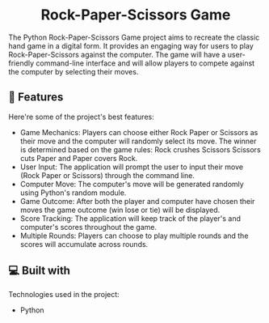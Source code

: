 <h1 align="center" id="title">Rock-Paper-Scissors Game</h1>

<p id="description">The Python Rock-Paper-Scissors Game project aims to recreate the classic hand game in a digital form. It provides an engaging way for users to play Rock-Paper-Scissors against the computer. The game will have a user-friendly command-line interface and will allow players to compete against the computer by selecting their moves.</p>

  
  
<h2>🧐 Features</h2>

Here're some of the project's best features:

*   Game Mechanics: Players can choose either Rock Paper or Scissors as their move and the computer will randomly select its move. The winner is determined based on the game rules: Rock crushes Scissors Scissors cuts Paper and Paper covers Rock.
*   User Input: The application will prompt the user to input their move (Rock Paper or Scissors) through the command line.
*   Computer Move: The computer's move will be generated randomly using Python's random module.
*   Game Outcome: After both the player and computer have chosen their moves the game outcome (win lose or tie) will be displayed.
*   Score Tracking: The application will keep track of the player's and computer's scores throughout the game.
*   Multiple Rounds: Players can choose to play multiple rounds and the scores will accumulate across rounds.

  
  
<h2>💻 Built with</h2>

Technologies used in the project:

*   Python
